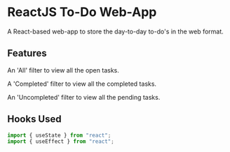 # ReactJS To-Do Web-App

A React-based web-app to store the day-to-day to-do's in the web format. 

## Features

An 'All' filter to view all the open tasks. 


A 'Completed' filter to view all the completed tasks. 


An 'Uncompleted' filter to view all the pending tasks.


## Hooks Used

```python
import { useState } from "react";
import { useEffect } from "react";
```
